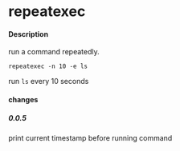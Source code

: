 # repeatexec

#### Description
run a command repeatedly.
```
repeatexec -n 10 -e ls
```
run `ls` every 10 seconds

#### changes

##### 0.0.5
print current timestamp before running command
